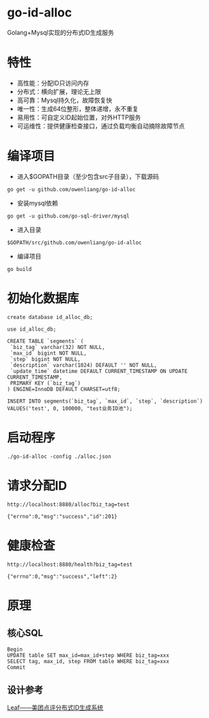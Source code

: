 # go-id-alloc
Golang+Mysql实现的分布式ID生成服务

# 特性
* 高性能：分配ID只访问内存
* 分布式：横向扩展，理论无上限
* 高可靠：Mysql持久化，故障恢复快
* 唯一性：生成64位整形，整体递增，永不重复
* 易用性：可自定义ID起始位置，对外HTTP服务
* 可运维性：提供健康检查接口，通过负载均衡自动摘除故障节点

# 编译项目
* 进入$GOPATH目录（至少包含src子目录），下载源码

```
go get -u github.com/owenliang/go-id-alloc
```

* 安装mysql依赖

```
go get -u github.com/go-sql-driver/mysql
```

* 进入目录

```
$GOPATH/src/github.com/owenliang/go-id-alloc
```

* 编译项目

```
go build
```

# 初始化数据库

```
create database id_alloc_db;

use id_alloc_db;

CREATE TABLE `segments` (
 `biz_tag` varchar(32) NOT NULL,
 `max_id` bigint NOT NULL,
 `step` bigint NOT NULL,
 `description` varchar(1024) DEFAULT '' NOT NULL,
 `update_time` datetime DEFAULT CURRENT_TIMESTAMP ON UPDATE CURRENT_TIMESTAMP,
 PRIMARY KEY (`biz_tag`)
) ENGINE=InnoDB DEFAULT CHARSET=utf8;

INSERT INTO segments(`biz_tag`, `max_id`, `step`, `description`) VALUES('test', 0, 100000, "test业务ID池");
```

# 启动程序

```
./go-id-alloc -config ./alloc.json
```

# 请求分配ID

```
http://localhost:8880/alloc?biz_tag=test

{"errno":0,"msg":"success","id":201}
```

# 健康检查

```
http://localhost:8880/health?biz_tag=test

{"errno":0,"msg":"success","left":2}
```

# 原理

## 核心SQL

```
Begin
UPDATE table SET max_id=max_id+step WHERE biz_tag=xxx
SELECT tag, max_id, step FROM table WHERE biz_tag=xxx
Commit
```

## 设计参考

[Leaf——美团点评分布式ID生成系统](https://tech.meituan.com/MT_Leaf.html)
